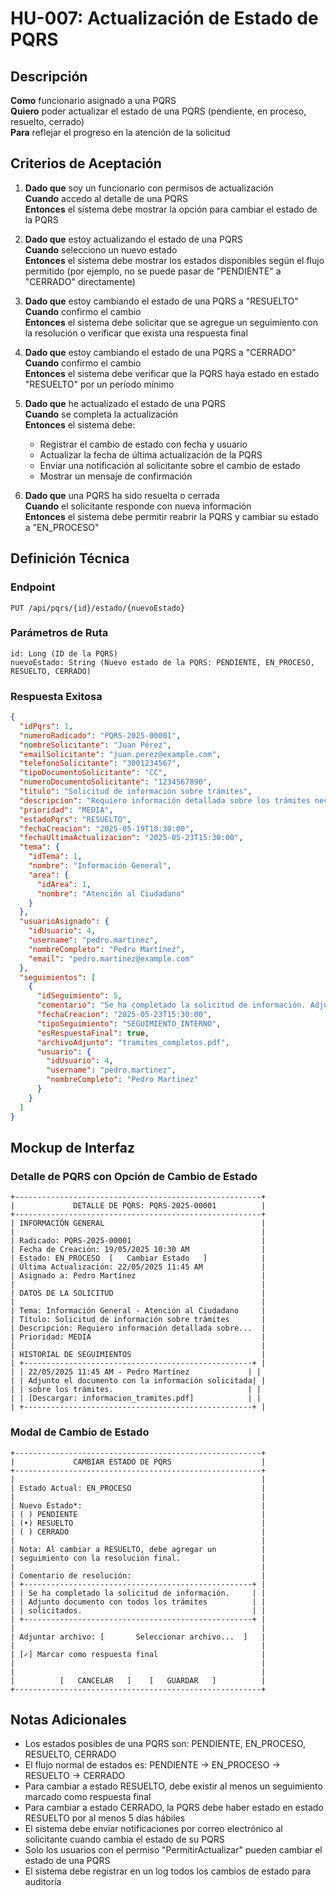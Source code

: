 # HU-007: Actualización de Estado de PQRS

## Descripción
**Como** funcionario asignado a una PQRS  
**Quiero** poder actualizar el estado de una PQRS (pendiente, en proceso, resuelto, cerrado)  
**Para** reflejar el progreso en la atención de la solicitud

## Criterios de Aceptación

1. **Dado que** soy un funcionario con permisos de actualización  
   **Cuando** accedo al detalle de una PQRS  
   **Entonces** el sistema debe mostrar la opción para cambiar el estado de la PQRS

2. **Dado que** estoy actualizando el estado de una PQRS  
   **Cuando** selecciono un nuevo estado  
   **Entonces** el sistema debe mostrar los estados disponibles según el flujo permitido (por ejemplo, no se puede pasar de "PENDIENTE" a "CERRADO" directamente)

3. **Dado que** estoy cambiando el estado de una PQRS a "RESUELTO"  
   **Cuando** confirmo el cambio  
   **Entonces** el sistema debe solicitar que se agregue un seguimiento con la resolución o verificar que exista una respuesta final

4. **Dado que** estoy cambiando el estado de una PQRS a "CERRADO"  
   **Cuando** confirmo el cambio  
   **Entonces** el sistema debe verificar que la PQRS haya estado en estado "RESUELTO" por un período mínimo

5. **Dado que** he actualizado el estado de una PQRS  
   **Cuando** se completa la actualización  
   **Entonces** el sistema debe:
   - Registrar el cambio de estado con fecha y usuario
   - Actualizar la fecha de última actualización de la PQRS
   - Enviar una notificación al solicitante sobre el cambio de estado
   - Mostrar un mensaje de confirmación

6. **Dado que** una PQRS ha sido resuelta o cerrada  
   **Cuando** el solicitante responde con nueva información  
   **Entonces** el sistema debe permitir reabrir la PQRS y cambiar su estado a "EN_PROCESO"

## Definición Técnica

### Endpoint
```
PUT /api/pqrs/{id}/estado/{nuevoEstado}
```

### Parámetros de Ruta
```
id: Long (ID de la PQRS)
nuevoEstado: String (Nuevo estado de la PQRS: PENDIENTE, EN_PROCESO, RESUELTO, CERRADO)
```

### Respuesta Exitosa
```json
{
  "idPqrs": 1,
  "numeroRadicado": "PQRS-2025-00001",
  "nombreSolicitante": "Juan Pérez",
  "emailSolicitante": "juan.perez@example.com",
  "telefonoSolicitante": "3001234567",
  "tipoDocumentoSolicitante": "CC",
  "numeroDocumentoSolicitante": "1234567890",
  "titulo": "Solicitud de información sobre trámites",
  "descripcion": "Requiero información detallada sobre los trámites necesarios para...",
  "prioridad": "MEDIA",
  "estadoPqrs": "RESUELTO",
  "fechaCreacion": "2025-05-19T10:30:00",
  "fechaUltimaActualizacion": "2025-05-23T15:30:00",
  "tema": {
    "idTema": 1,
    "nombre": "Información General",
    "area": {
      "idArea": 1,
      "nombre": "Atención al Ciudadano"
    }
  },
  "usuarioAsignado": {
    "idUsuario": 4,
    "username": "pedro.martinez",
    "nombreCompleto": "Pedro Martínez",
    "email": "pedro.martinez@example.com"
  },
  "seguimientos": [
    {
      "idSeguimiento": 5,
      "comentario": "Se ha completado la solicitud de información. Adjunto documento con todos los trámites solicitados.",
      "fechaCreacion": "2025-05-23T15:30:00",
      "tipoSeguimiento": "SEGUIMIENTO_INTERNO",
      "esRespuestaFinal": true,
      "archivoAdjunto": "tramites_completos.pdf",
      "usuario": {
        "idUsuario": 4,
        "username": "pedro.martinez",
        "nombreCompleto": "Pedro Martínez"
      }
    }
  ]
}
```

## Mockup de Interfaz

### Detalle de PQRS con Opción de Cambio de Estado
```
+-------------------------------------------------------+
|             DETALLE DE PQRS: PQRS-2025-00001          |
+-------------------------------------------------------+
| INFORMACIÓN GENERAL                                   |
|                                                       |
| Radicado: PQRS-2025-00001                             |
| Fecha de Creación: 19/05/2025 10:30 AM                |
| Estado: EN_PROCESO  [   Cambiar Estado   ]            |
| Última Actualización: 22/05/2025 11:45 AM             |
| Asignado a: Pedro Martínez                            |
|                                                       |
| DATOS DE LA SOLICITUD                                 |
|                                                       |
| Tema: Información General - Atención al Ciudadano     |
| Título: Solicitud de información sobre trámites       |
| Descripción: Requiero información detallada sobre...  |
| Prioridad: MEDIA                                      |
|                                                       |
| HISTORIAL DE SEGUIMIENTOS                             |
| +---------------------------------------------------+ |
| | 22/05/2025 11:45 AM - Pedro Martínez             | |
| | Adjunto el documento con la información solicitada| |
| | sobre los trámites.                              | |
| | [Descargar: informacion_tramites.pdf]            | |
| +---------------------------------------------------+ |
```

### Modal de Cambio de Estado
```
+-------------------------------------------------------+
|             CAMBIAR ESTADO DE PQRS                    |
+-------------------------------------------------------+
|                                                       |
| Estado Actual: EN_PROCESO                             |
|                                                       |
| Nuevo Estado*:                                        |
| ( ) PENDIENTE                                         |
| (•) RESUELTO                                          |
| ( ) CERRADO                                           |
|                                                       |
| Nota: Al cambiar a RESUELTO, debe agregar un          |
| seguimiento con la resolución final.                  |
|                                                       |
| Comentario de resolución:                             |
| +---------------------------------------------------+ |
| | Se ha completado la solicitud de información.     | |
| | Adjunto documento con todos los trámites          | |
| | solicitados.                                      | |
| +---------------------------------------------------+ |
|                                                       |
| Adjuntar archivo: [       Seleccionar archivo...  ]   |
|                                                       |
| [✓] Marcar como respuesta final                       |
|                                                       |
|                                                       |
|          [   CANCELAR   ]    [   GUARDAR   ]          |
+-------------------------------------------------------+
```

## Notas Adicionales
- Los estados posibles de una PQRS son: PENDIENTE, EN_PROCESO, RESUELTO, CERRADO
- El flujo normal de estados es: PENDIENTE → EN_PROCESO → RESUELTO → CERRADO
- Para cambiar a estado RESUELTO, debe existir al menos un seguimiento marcado como respuesta final
- Para cambiar a estado CERRADO, la PQRS debe haber estado en estado RESUELTO por al menos 5 días hábiles
- El sistema debe enviar notificaciones por correo electrónico al solicitante cuando cambia el estado de su PQRS
- Solo los usuarios con el permiso "PermitirActualizar" pueden cambiar el estado de una PQRS
- El sistema debe registrar en un log todos los cambios de estado para auditoría
